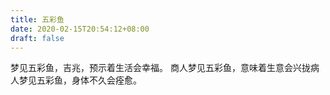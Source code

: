 ```yaml
---
title: 五彩鱼
date: 2020-02-15T20:54:12+08:00
draft: false
---
```


梦见五彩鱼，吉兆，预示着生活会幸福。
商人梦见五彩鱼，意味着生意会兴拢病人梦见五彩鱼，身体不久会痊愈。
